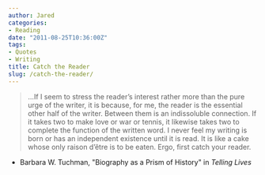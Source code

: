 ```yaml
---
author: Jared
categories:
- Reading
date: "2011-08-25T10:36:00Z"
tags:
- Quotes
- Writing
title: Catch the Reader
slug: /catch-the-reader/
---
```

>…If I seem to stress the reader’s interest rather more than the pure urge of the writer, it is because, for me, the reader is the essential other half of the writer. Between them is an indissoluble connection. If it takes two to make love or war or tennis, it likewise takes two to complete the function of the written word. I never feel my writing is born or has an independent existence until it is read. It is like a cake whose only raison d’être is to be eaten. Ergo, first catch your reader.

- Barbara W. Tuchman, "Biography as a Prism of History" in *Telling Lives*